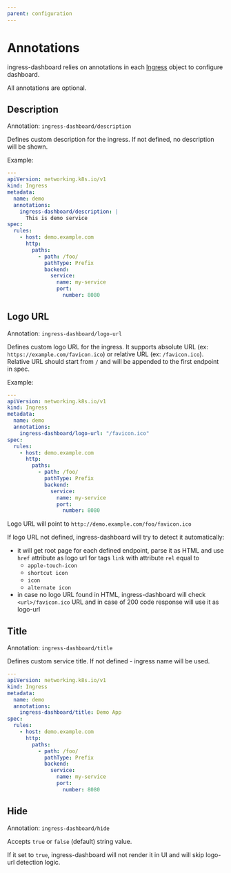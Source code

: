 ```yaml
---
parent: configuration
---
```


# Annotations

ingress-dashboard relies on annotations in
each [Ingress](https://kubernetes.io/docs/concepts/services-networking/ingress/) object to configure dashboard.

All annotations are optional.

## Description

Annotation: `ingress-dashboard/description`

Defines custom description for the ingress. If not defined, no description will be shown.

Example:

```yaml
---
apiVersion: networking.k8s.io/v1
kind: Ingress
metadata:
  name: demo
  annotations:
    ingress-dashboard/description: |
      This is demo service
spec:
  rules:
    - host: demo.example.com
      http:
        paths:
          - path: /foo/
            pathType: Prefix
            backend:
              service:
                name: my-service
                port:
                  number: 8080
```

## Logo URL

Annotation: `ingress-dashboard/logo-url`

Defines custom logo URL for the ingress. It supports absolute URL (ex: `https://example.com/favicon.ico`) or relative
URL (ex: `/favicon.ico`). Relative URL should start from `/` and will be appended to the first endpoint in spec.

Example:

```yaml
---
apiVersion: networking.k8s.io/v1
kind: Ingress
metadata:
  name: demo
  annotations:
    ingress-dashboard/logo-url: "/favicon.ico"
spec:
  rules:
    - host: demo.example.com
      http:
        paths:
          - path: /foo/
            pathType: Prefix
            backend:
              service:
                name: my-service
                port:
                  number: 8080
```

Logo URL will point to `http://demo.example.com/foo/favicon.ico`

If logo URL not defined, ingress-dashboard will try to detect it automatically:

* it will get root page for each defined endpoint, parse it as HTML and use `href` attribute as logo url for tags `link`
  with attribute `rel` equal to
    * `apple-touch-icon`
    * `shortcut icon`
    * `icon`
    * `alternate icon`
* in case no logo URL found in HTML, ingress-dashboard will check `<url>/favicon.ico` URL and in case of 200 code
  response will use it as logo-url

## Title

Annotation: `ingress-dashboard/title`

Defines custom service title. If not defined - ingress name will be used.

```yaml
---
apiVersion: networking.k8s.io/v1
kind: Ingress
metadata:
  name: demo
  annotations:
    ingress-dashboard/title: Demo App
spec:
  rules:
    - host: demo.example.com
      http:
        paths:
          - path: /foo/
            pathType: Prefix
            backend:
              service:
                name: my-service
                port:
                  number: 8080
```

## Hide

Annotation: `ingress-dashboard/hide`

Accepts `true` or `false` (default) string value.

If it set to `true`, ingress-dashboard will not render it in UI and will skip logo-url detection logic.
